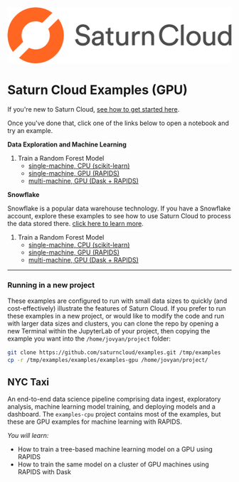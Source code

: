 <img src="./_img/saturn.png" width="600">

# Saturn Cloud Examples (GPU)

If you're new to Saturn Cloud, [see how to get started here](https://www.saturncloud.io/docs/getting-started/).

Once you've done that, click one of the links below to open a notebook and try an example.

**Data Exploration and Machine Learning**

1. Train a Random Forest Model
    - [single-machine, CPU (scikit-learn)](./nyc-taxi/rf-scikit.ipynb)
    - [single-machine, GPU (RAPIDS)](./nyc-taxi/rf-rapids.ipynb)
    - [multi-machine, GPU (Dask + RAPIDS)](./nyc-taxi/rf-rapids-dask.ipynb)

**Snowflake**

Snowflake is a popular data warehouse technology. If you have a Snowflake account, explore these examples to see how to use Saturn Cloud to process the data stored there. [click here to learn more](https://www.snowflake.com/cloud-data-platform/).

1. Train a Random Forest Model
    - [single-machine, CPU (scikit-learn)](./nyc-taxi-snowflake/rf-scikit.ipynb)
    - [single-machine, GPU (RAPIDS)](./nyc-taxi-snowflake/rf-rapids.ipynb)
    - [multi-machine, GPU (Dask + RAPIDS)](./nyc-taxi-snowflake/rf-rapids-dask.ipynb)

<hr>

### Running in a new project

These examples are configured to run with small data sizes to quickly (and cost-effectively) illustrate the features of Saturn Cloud. If you prefer to run these examples in a new project, or would like to modify the code and run with larger data sizes and clusters, you can clone the repo by opening a new Terminal within the JupyterLab of your project, then copying the example you want into the `/home/jovyan/project` folder:

```bash
git clone https://github.com/saturncloud/examples.git /tmp/examples
cp -r /tmp/examples/examples/examples-gpu /home/jovyan/project/
```

## NYC Taxi

An end-to-end data science pipeline comprising data ingest, exploratory analysis, machine learning model training, and deploying models and a dashboard. The `examples-cpu` project contains most of the examples, but these are GPU examples for machine learning with RAPIDS.

*You will learn:*
- How to train a tree-based machine learning model on a GPU using RAPIDS
- How to train the same model on a cluster of GPU machines using RAPIDS with Dask
